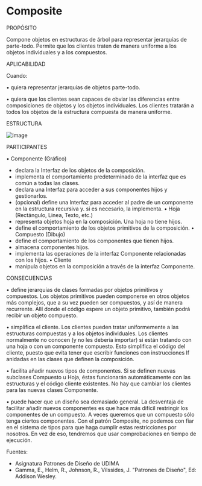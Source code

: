 <h1>Composite</h1>

PROPÓSITO

Compone objetos en estructuras de árbol para representar jerarquías de parte-todo. Permite que los clientes traten de manera uniforme a los objetos individuales y a los compuestos.

APLICABILIDAD

Cuando:

• quiera representar jerarquías de objetos parte-todo.

• quiera que los clientes sean capaces de obviar las diferencias entre composiciones de objetos y los objetos individuales. Los clientes tratarán a todos los objetos de la estructura compuesta de manera uniforme.

ESTRUCTURA

![image](https://user-images.githubusercontent.com/52029674/198878820-d256e1dc-5875-4800-b4c8-3ac9e1e40ebe.png)


PARTICIPANTES

• Componente (Gráfico)
- declara la Interfaz de los objetos de la composición.
- implementa el comportamiento predeterminado de la interfaz que es común a todas las clases.
- declara una Interfaz para acceder a sus componentes hijos y gestionarlos.
- (opcional) define una Interfaz para acceder al padre de un componente en la estructura recursiva y. si es necesario, la implementa.
• Hoja (Rectángulo, Linea, Texto, etc.)
- representa objetos hoja en la composición. Una hoja no tiene hijos.
- define el comportamiento de los objetos primitivos de la composición.
• Compuesto (Dibujo)
- define el comportamiento de los componentes que tienen hijos.
- almacena componentes hijos.
- implementa las operaciones de la interfaz Componente relacionadas con los hijos.
• Cliente
- manipula objetos en la composición a través de la interfaz Componente.

CONSECUENCIAS

• define jerarquías de clases formadas por objetos primitivos y compuestos. Los objetos primitivos pueden componerse en otros objetos más complejos, que a su vez pueden ser compuestos, y así de manera recurrente. Allí donde el código espere un objeto primitivo, también podrá recibir un objeto compuesto.

• simplifica el cliente. Los clientes pueden tratar uniformemente a las estructuras compuestas y a los objetos individuales. Los clientes normalmente no conocen (y no les debería importar) si están tratando con una hoja o con un componente compuesto. Esto simplifica el código del cliente, puesto que evita tener que escribir funciones con instrucciones lf anidadas en las clases que definen la composición.

• facilita añadir nuevos tipos de componentes. Si se definen nuevas subclases Compuesto u Hoja, éstas funcionarán automáticamente con las estructuras y el código cliente existentes. No hay que cambiar los clientes para las nuevas clases Componente.

• puede hacer que un diseño sea demasiado general. La desventaja de facilitar añadir nuevos componentes es que hace más difícil restringir los componentes de un compuesto. A veces queremos que un compuesto sólo tenga ciertos componentes. Con el patrón Composite, no podemos con fiar en el sistema de tipos para que haga cumplir estas restricciones por nosotros. En vez de eso, tendremos que usar comprobaciones en tiempo de ejecución.



Fuentes:
-   Asignatura Patrones de Diseño de UDIMA
-   Gamma, E., Helm, R., Johnson, R., Vilssides, J. "Patrones de Diseño", Ed: Addison Wesley.

